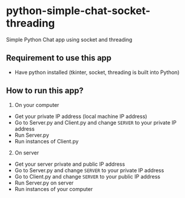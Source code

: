 # python-simple-chat-socket-threading
Simple Python Chat app using socket and threading

## Requirement to use this app
* Have python installed (tkinter, socket, threading is built into Python)

## How to run this app? 
1. On your computer
* Get your private IP address (local machine IP address)
* Go to Server.py and Client.py and change `SERVER` to your private IP address
* Run Server.py
* Run instances of Client.py

2. On server
* Get your server private and public IP address
* Go to Server.py and change `SERVER` to your private IP address
* Go to Client.py and change `SERVER` to your public IP address
* Run Server.py on server
* Run instances of your computer
